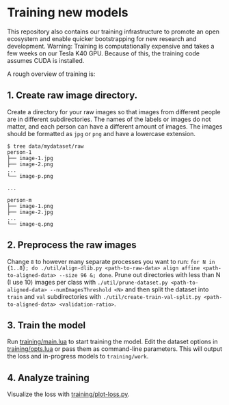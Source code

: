 # Training new models
This repository also contains our training infrastructure to promote an
open ecosystem and enable quicker bootstrapping for new research and development.
Warning: Training is computationally expensive and takes a few
weeks on our Tesla K40 GPU.
Because of this, the training code assumes CUDA is installed.

A rough overview of training is:

## 1. Create raw image directory.
Create a directory for your raw images so that images from different
people are in different subdirectories. The names of the labels or
images do not matter, and each person can have a different amount of images.
The images should be formatted as `jpg` or `png` and have
a lowercase extension.

```
$ tree data/mydataset/raw
person-1
├── image-1.jpg
├── image-2.png
...
└── image-p.png

...

person-m
├── image-1.png
├── image-2.jpg
...
└── image-q.png
```


## 2. Preprocess the raw images
Change `8` to however many
separate processes you want to run:
`for N in {1..8}; do ./util/align-dlib.py <path-to-raw-data> align affine <path-to-aligned-data> --size 96 &; done`.
Prune out directories with less than N (I use 10) images
per class with `./util/prune-dataset.py <path-to-aligned-data> --numImagesThreshold <N>` and
then split the dataset into `train` and `val` subdirectories
with `./util/create-train-val-split.py <path-to-aligned-data> <validation-ratio>`.

## 3. Train the model
Run [training/main.lua](https://github.com/cmusatyalab/openface/blob/master/training/main.lua) to start training the model.
Edit the dataset options in [training/opts.lua](https://github.com/cmusatyalab/openface/blob/master/training/opts.lua) or
pass them as command-line parameters.
This will output the loss and in-progress models to `training/work`.

## 4. Analyze training
Visualize the loss with [training/plot-loss.py](https://github.com/cmusatyalab/openface/blob/master/training/plot-loss.py).
